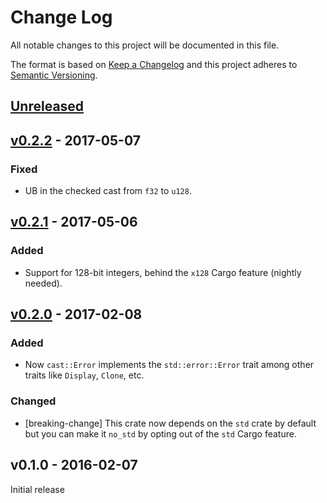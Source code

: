 # Change Log

All notable changes to this project will be documented in this file.

The format is based on [Keep a Changelog](http://keepachangelog.com/)
and this project adheres to [Semantic Versioning](http://semver.org/).

## [Unreleased]

## [v0.2.2] - 2017-05-07

### Fixed

- UB in the checked cast from `f32` to `u128`.

## [v0.2.1] - 2017-05-06

### Added

- Support for 128-bit integers, behind the `x128` Cargo feature (nightly
  needed).

## [v0.2.0] - 2017-02-08

### Added

- Now `cast::Error` implements the `std::error::Error` trait among other traits
  like `Display`, `Clone`, etc.

### Changed

- [breaking-change] This crate now depends on the `std` crate by default but you
  can make it `no_std` by opting out of the `std` Cargo feature.

## v0.1.0 - 2016-02-07

Initial release

[Unreleased]: https://github.com/japaric/cast.rs/compare/v0.2.2...HEAD
[v0.2.2]: https://github.com/japaric/cast.rs/compare/v0.2.1...v0.2.2
[v0.2.1]: https://github.com/japaric/cast.rs/compare/v0.2.0...v0.2.1
[v0.2.0]: https://github.com/japaric/cast.rs/compare/v0.1.0...v0.2.0
